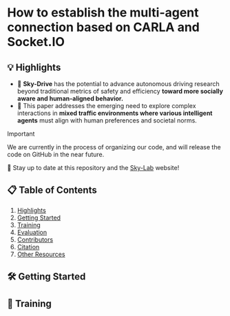 # How to establish the multi-agent connection based on CARLA and Socket.IO

## 💡 Highlights <a name="highlight"></a>

- 🚀 **Sky-Drive** has the potential to advance autonomous driving research beyond traditional metrics of safety and efficiency **toward more socially aware and human-aligned behavior.**
- 🤔 This paper addresses the emerging need to explore complex interactions in **mixed traffic environments where various intelligent agents** must align with human preferences and societal norms.


> [!IMPORTANT]
> We are currently in the process of organizing our code, and will release the code on GitHub in the near future.
> 
> 🫶 Stay up to date at this repository and the [Sky-Lab](https://sky-lab-uw.github.io/) website!


## 📋 Table of Contents

1. [Highlights](#highlight)
2. [Getting Started](#setup)
3. [Training](#training)
4. [Evaluation](#evaluation)
5. [Contributors](#contributors)
6. [Citation](#citation)
7. [Other Resources](#resources)

## 🛠️ Getting Started <a name="setup"></a>


## 🚋 Training <a name="training"></a>
